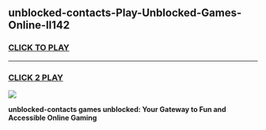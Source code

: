 
## unblocked-contacts-Play-Unblocked-Games-Online-ll142
<h3>
<a href="https://premium76.site?title=unblocked-contacts&ref=25A">CLICK TO PLAY</a></h3>
<hr>

<h3>
<a href="https://premium76.site?title=unblocked-contacts&ref=25A">CLICK 2 PLAY</a>
  
</h3>

<a href="https://premium76.site?title=unblocked-contacts&ref=25A"><img src="https://clearcache.store/games.png"></a>


**unblocked-contacts games unblocked: Your Gateway to Fun and Accessible Online Gaming**
